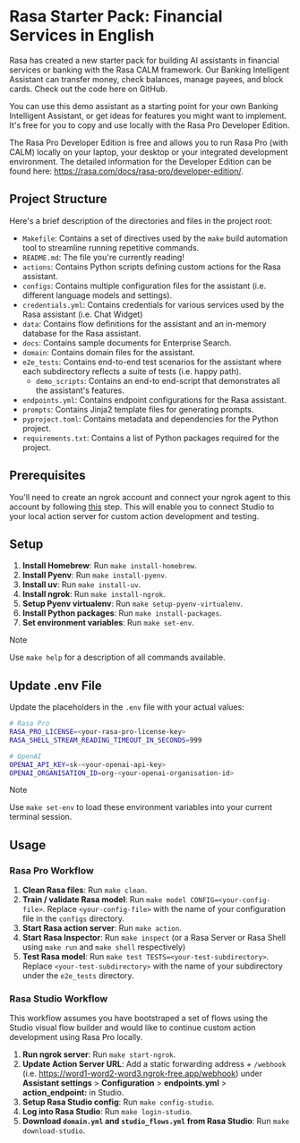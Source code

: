 # Rasa Starter Pack: Financial Services in English

Rasa has created a new starter pack for building AI assistants in financial services or banking with the Rasa CALM framework. 
Our Banking Intelligent Assistant can transfer money, check balances, manage payees, and block cards. Check out the code here on GitHub.

You can use this demo assistant as a starting point for your own Banking Intelligent Assistant, or get ideas for features you might want to implement. It's free for you to copy and use locally with the Rasa Pro Developer Edition. 

The Rasa Pro Developer Edition is free and allows you to run Rasa Pro (with CALM) locally on your laptop, your desktop or your integrated development environment. The detailed information for the Developer Edition can be found here: https://rasa.com/docs/rasa-pro/developer-edition/.



## Project Structure

Here's a brief description of the directories and files in the project root:

- `Makefile`: Contains a set of directives used by the `make` build automation tool to streamline running repetitive commands.
- `README.md`: The file you're currently reading!
- `actions`: Contains Python scripts defining custom actions for the Rasa assistant.
- `configs`: Contains multiple configuration files for the assistant (i.e. different language models and settings).
- `credentials.yml`: Contains credentials for various services used by the Rasa assistant (i.e. Chat Widget)
- `data`: Contains flow definitions for the assistant and an in-memory database for the Rasa assistant.
- `docs`: Contains sample documents for Enterprise Search.
- `domain`: Contains domain files for the assistant.
- `e2e_tests`: Contains end-to-end test scenarios for the assistant where each subdirectory reflects a suite of tests (i.e. happy path).
    - `demo_scripts`: Contains an end-to end-script that demonstrates all the assistant's features.
- `endpoints.yml`: Contains endpoint configurations for the Rasa assistant.
- `prompts`: Contains Jinja2 template files for generating prompts.
- `pyproject.toml`: Contains metadata and dependencies for the Python project.
- `requirements.txt`: Contains a list of Python packages required for the project.

## Prerequisites

You'll need to create an ngrok account and connect your ngrok agent to this account by following [this](https://ngrok.com/docs/getting-started/#step-2-connect-your-account) step. This will enable you to connect Studio to your local action server for custom action development and testing.

## Setup

1. **Install Homebrew**: Run `make install-homebrew`.
2. **Install Pyenv**: Run `make install-pyenv`.
3. **Install uv**: Run `make install-uv`.
4. **Install ngrok**: Run `make install-ngrok`.
5. **Setup Pyenv virtualenv**: Run `make setup-pyenv-virtualenv`.
6. **Install Python packages**: Run `make install-packages`.
7. **Set environment variables**: Run `make set-env`.

> [!NOTE]
> Use `make help` for a description of all commands available.

## Update .env File

Update the placeholders in the `.env` file with your actual values:

```bash
# Rasa Pro
RASA_PRO_LICENSE=<your-rasa-pro-license-key>
RASA_SHELL_STREAM_READING_TIMEOUT_IN_SECONDS=999

# OpenAI
OPENAI_API_KEY=sk-<your-openai-api-key>
OPENAI_ORGANISATION_ID=org-<your-openai-organisation-id>
```
> [!NOTE]
> Use `make set-env` to load these environment variables into your current terminal session.

## Usage

### Rasa Pro Workflow

1. **Clean Rasa files**: Run `make clean`.
2. **Train / validate Rasa model**: Run `make model CONFIG=<your-config-file>`. Replace `<your-config-file>` with the name of your configuration file in the `configs` directory.
3. **Start Rasa action server**: Run `make action`.
4. **Start Rasa Inspector**: Run `make inspect` (or a Rasa Server or Rasa Shell using `make run` and `make shell` respectively)
5. **Test Rasa model**: Run `make test TESTS=<your-test-subdirectory>`. Replace `<your-test-subdirectory>` with the name of your subdirectory under the `e2e_tests` directory.

### Rasa Studio Workflow

This workflow assumes you have bootstraped a set of flows using the Studio visual flow builder and would like to continue custom action development using Rasa Pro locally.

1. **Run ngrok server**: Run `make start-ngrok`.
2. **Update Action Server URL**: Add a static forwarding address + `/webhook` (i.e. https://word1-word2-word3.ngrok-free.app/webhook) under **Assistant settings** > **Configuration** > **endpoints.yml** > **action_endpoint:** in Studio.
2. **Setup Rasa Studio config**: Run `make config-studio`.
3. **Log into Rasa Studio**: Run `make login-studio`.
4. **Download `domain.yml` and `studio_flows.yml` from Rasa Studio**: Run `make download-studio`.
